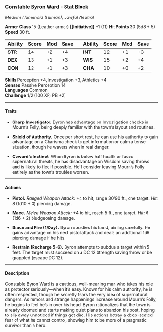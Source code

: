 
### Constable Byron Ward - Stat Block

_Medium Humanoid (Human), Lawful Neutral_

**Armor Class** 15 (Leather armor)                                 **[[Initiative]]** +1  (11)
**Hit Points** 30 (5d8 + 5)  
**Speed** 30 ft.

| Ability | Score | Mod | Save |     | Ability | Score | Mod | Save |
| ------- | ----- | --- | ---- | --- | ------- | ----- | --- | ---- |
| **STR** | 14    | +2  | +4   |     | **INT** | 12    | +1  | +3   |
| **DEX** | 13    | +1  | +3   |     | **WIS** | 15    | +2  | +4   |
| **CON** | 12    | +1  | +3   |     | **CHA** | 10    | +0  | +2   |
**Skills** Perception +4, Investigation +3, Athletics +4  
**Senses** Passive Perception 14  
**Languages** Common  
**Challenge** 1/2 (100 XP; PB +2)

---

#### **Traits**

- **Sharp Investigator.** Byron has advantage on Investigation checks in Mourn’s Folly, being deeply familiar with the town’s layout and routines.

- **Shield of Authority.** Once per short rest, he can use his authority to gain advantage on a Charisma check to get information or calm a tense situation, though he wavers when in real danger.

- **Coward’s Instinct.** When Byron is below half health or faces supernatural threats, he has disadvantage on Wisdom saving throws and is likely to flee if possible. He’ll consider leaving Mourn’s Folly entirely as the town’s troubles worsen.


---

#### **Actions**

- **Pistol.** _Ranged Weapon Attack:_ +4 to hit, range 30/90 ft., one target. _Hit:_ 8 (1d10 + 3) piercing damage.

- **Mace.** _Melee Weapon Attack:_ +4 to hit, reach 5 ft., one target. _Hit:_ 6 (1d6 + 2) bludgeoning damage.

- **Brace and Fire (1/Day).** Byron steadies his hand, aiming carefully. He gains advantage on his next pistol attack and deals an additional 1d6 piercing damage if he hits.

- **Restrain (Recharge 5-6).** Byron attempts to subdue a target within 5 feet. The target must succeed on a DC 12 Strength saving throw or be grappled (escape DC 12).
---

#### **Description**

Constable Byron Ward is a cautious, well-meaning man who takes his role as protector seriously—when it’s easy. Known for his calm authority, he is often respected, though he secretly fears the very idea of supernatural dangers. As rumors and strange happenings increase around Mourn’s Folly, he begins to feel he’s in over his head. Byron rationalizes that the town is already doomed and starts making quiet plans to abandon his post, hoping to slip away unnoticed if things get dire. His actions betray a deep-seated fear of what he cannot control, showing him to be more of a pragmatic survivor than a hero.